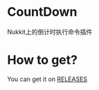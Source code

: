 # CountDown
Nukkit上的倒计时执行命令插件
# How to get?
You can get it on [RELEASES](https://github.com/CoolMagic233/CountDown/releases)
